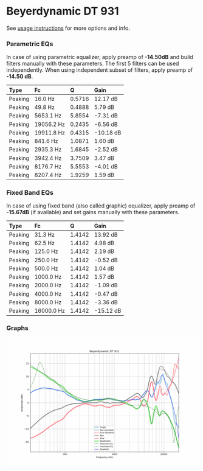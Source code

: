 # Beyerdynamic DT 931
See [usage instructions](https://github.com/jaakkopasanen/AutoEq#usage) for more options and info.

### Parametric EQs
In case of using parametric equalizer, apply preamp of **-14.50dB** and build filters manually
with these parameters. The first 5 filters can be used independently.
When using independent subset of filters, apply preamp of **-14.50 dB**.

| Type    | Fc         |      Q | Gain      |
|:--------|:-----------|:-------|:----------|
| Peaking | 16.0 Hz    | 0.5716 | 12.17 dB  |
| Peaking | 49.8 Hz    | 0.4888 | 5.79 dB   |
| Peaking | 5653.1 Hz  | 5.8554 | -7.31 dB  |
| Peaking | 19056.2 Hz | 0.2435 | -6.56 dB  |
| Peaking | 19911.8 Hz | 0.4315 | -10.18 dB |
| Peaking | 841.6 Hz   | 1.0871 | 1.60 dB   |
| Peaking | 2935.3 Hz  | 1.6845 | -2.52 dB  |
| Peaking | 3942.4 Hz  | 3.7509 | 3.47 dB   |
| Peaking | 8176.7 Hz  | 5.5553 | -4.01 dB  |
| Peaking | 8207.4 Hz  | 1.9259 | 1.59 dB   |

### Fixed Band EQs
In case of using fixed band (also called graphic) equalizer, apply preamp of **-15.67dB**
(if available) and set gains manually with these parameters.

| Type    | Fc         |      Q | Gain      |
|:--------|:-----------|:-------|:----------|
| Peaking | 31.3 Hz    | 1.4142 | 13.92 dB  |
| Peaking | 62.5 Hz    | 1.4142 | 4.98 dB   |
| Peaking | 125.0 Hz   | 1.4142 | 2.19 dB   |
| Peaking | 250.0 Hz   | 1.4142 | -0.52 dB  |
| Peaking | 500.0 Hz   | 1.4142 | 1.04 dB   |
| Peaking | 1000.0 Hz  | 1.4142 | 1.57 dB   |
| Peaking | 2000.0 Hz  | 1.4142 | -1.09 dB  |
| Peaking | 4000.0 Hz  | 1.4142 | -0.47 dB  |
| Peaking | 8000.0 Hz  | 1.4142 | -3.36 dB  |
| Peaking | 16000.0 Hz | 1.4142 | -15.12 dB |

### Graphs
![](./Beyerdynamic%20DT%20931.png)